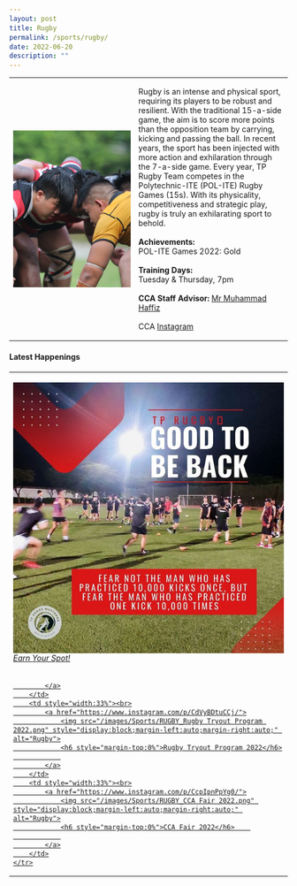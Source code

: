 ```yaml
---
layout: post
title: Rugby
permalink: /sports/rugby/
date: 2022-06-20
description: ""
---
```

<table>
    <tbody><tr>
        <td style="width:45%"><img src="/images/Sports/RUGBY.png" style="display:block;margin-left:auto;margin-right:auto;" alt="Rugby"></td>
        <td>
            <p>
                Rugby is an intense and physical sport, requiring its players to be robust and resilient. With the traditional 15-a-side game, the aim is to score more points than the opposition team by carrying, kicking and passing the ball. In recent years, the sport has been injected with more action and exhilaration through the 7-a-side game. Every year, TP Rugby Team competes in the Polytechnic-ITE (POL-ITE) Rugby Games (15s). With its physicality, competitiveness and strategic play, rugby is truly an exhilarating sport to behold.<br>
                <br>
                <b>Achievements:</b><br>
                POL-ITE Games 2022: Gold<br>
                <br>
                <b>Training Days:</b><br>
                Tuesday &amp; Thursday, 7pm<br>
                <br>
                <b>CCA Staff Advisor:</b> <a href="Muhammad_Haffiz_AMIN@TP.EDU.SG">Mr Muhammad Haffiz</a><br>
                <br>
                CCA <a href="https://www.instagram.com/temasekpolyrugby">Instagram</a>
            </p>
        </td>
    </tr>
</tbody></table>


#### Latest Happenings

<table>
    <tbody><tr>
        <td style="width:33%"><br>
            <a href="https://www.instagram.com/p/CdaWGpGpzzM/">
                <img src="/images/Sports/RUGBY_Earn Your Spot!.png" style="display:block;margin-left:auto;margin-right:auto;" alt="Rugby">
                <h6 style="margin-top:0%">Earn Your Spot!</h6>
                
            </a>
        </td>
        <td style="width:33%"><br>
            <a href="https://www.instagram.com/p/CdVyBDtuCCj/">
                <img src="/images/Sports/RUGBY_Rugby Tryout Program 2022.png" style="display:block;margin-left:auto;margin-right:auto;" alt="Rugby">
                <h6 style="margin-top:0%">Rugby Tryout Program 2022</h6>
                
            </a>
        </td>
        <td style="width:33%"><br>
            <a href="https://www.instagram.com/p/CcpIpnPpYg0/">
                <img src="/images/Sports/RUGBY_CCA Fair 2022.png" style="display:block;margin-left:auto;margin-right:auto;" alt="Rugby">
                <h6 style="margin-top:0%">CCA Fair 2022</h6>    
                
            </a>
        </td>
    </tr>
</tbody></table>